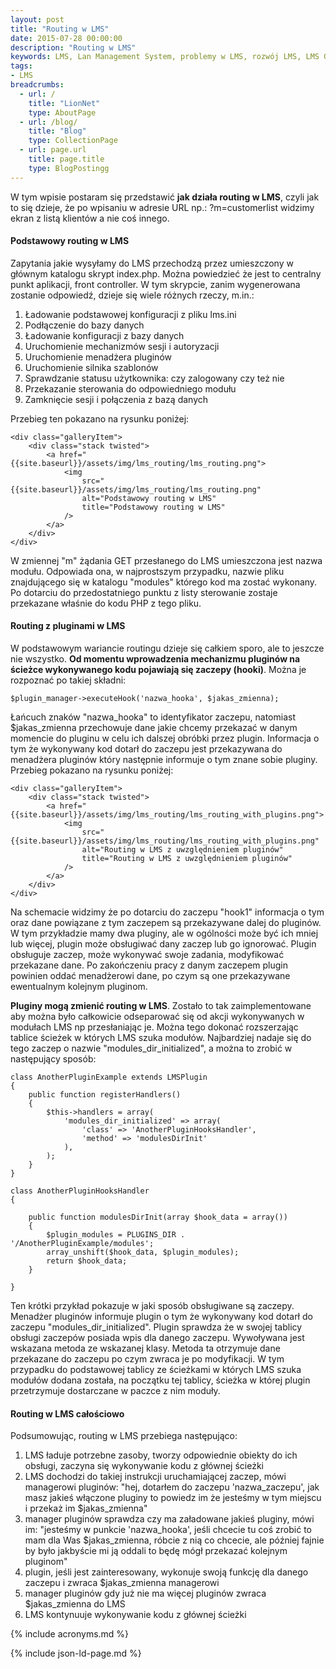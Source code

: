 ```yaml
---
layout: post
title: "Routing w LMS"
date: 2015-07-28 00:00:00
description: "Routing w LMS"
keywords: LMS, Lan Management System, problemy w LMS, rozwój LMS, LMS GIT, routing, systemy pluginów, moduły w LMS
tags:
- LMS
breadcrumbs:
  - url: /
    title: "LionNet"
    type: AboutPage
  - url: /blog/
    title: "Blog"
    type: CollectionPage
  - url: page.url
    title: page.title
    type: BlogPostingg
---
```


W tym wpisie postaram się przedstawić **jak działa routing w LMS**, czyli jak to się 
dzieje, że po wpisaniu w adresie URL np.: ?m=customerlist widzimy ekran z listą
klientów a nie coś innego.

#### Podstawowy routing w LMS

Zapytania jakie wysyłamy do LMS przechodzą przez umieszczony w głównym katalogu 
skrypt index.php. Można powiedzieć że jest to centralny punkt aplikacji, front 
controller. W tym skrypcie, zanim wygenerowana zostanie odpowiedź, dzieje się 
wiele różnych rzeczy, m.in.:

 1. Ładowanie podstawowej konfiguracji z pliku lms.ini
 2. Podłączenie do bazy danych
 3. Ładowanie konfiguracji z bazy danych
 4. Uruchomienie mechanizmów sesji i autoryzacji
 5. Uruchomienie menadżera pluginów
 6. Uruchomienie silnika szablonów
 7. Sprawdzanie statusu użytkownika: czy zalogowany czy też nie
 8. Przekazanie sterowania do odpowiedniego modułu
 9. Zamknięcie sesji i połączenia z bazą danych

Przebieg ten pokazano na rysunku poniżej:

<div class="gallery">

    <div class="galleryItem">
        <div class="stack twisted">
            <a href="{{site.baseurl}}/assets/img/lms_routing/lms_routing.png">
                <img
                    src="{{site.baseurl}}/assets/img/lms_routing/lms_routing.png"
                    alt="Podstawowy routing w LMS"
                    title="Podstawowy routing w LMS"
                />
            </a>
        </div>
    </div>

</div>

W zmiennej "m" żądania GET przesłanego do LMS umieszczona jest nazwa modułu. 
Odpowiada ona, w najprostszym przypadku, nazwie pliku znajdującego się w katalogu 
"modules" którego kod ma zostać wykonany. Po dotarciu do przedostatniego punktu 
z listy sterowanie zostaje przekazane właśnie do kodu PHP z tego pliku.

#### Routing z pluginami w LMS

W podstawowym wariancie routingu dzieje się całkiem sporo, ale to jeszcze nie 
wszystko. **Od momentu wprowadzenia mechanizmu  pluginów na ścieżce wykonywanego 
kodu pojawiają się zaczepy (hooki)**. Można je rozpoznać po takiej składni: 

```
$plugin_manager->executeHook('nazwa_hooka', $jakas_zmienna);
```

Łańcuch znaków "nazwa_hooka" to identyfikator zaczepu, natomiast $jakas_zmienna
przechowuje dane jakie chcemy przekazać w danym momencie do pluginu w celu ich dalszej
obróbki przez plugin. Informacja o tym że wykonywany kod dotarł do zaczepu jest 
przekazywana do menadżera pluginów który następnie informuje o tym znane sobie 
pluginy. Przebieg pokazano na rysunku poniżej:

<div class="gallery">

    <div class="galleryItem">
        <div class="stack twisted">
            <a href="{{site.baseurl}}/assets/img/lms_routing/lms_routing_with_plugins.png">
                <img
                    src="{{site.baseurl}}/assets/img/lms_routing/lms_routing_with_plugins.png"
                    alt="Routing w LMS z uwzględnieniem pluginów"
                    title="Routing w LMS z uwzględnieniem pluginów"
                />
            </a>
        </div>
    </div>

</div>

Na schemacie widzimy że po dotarciu do zaczepu "hook1" informacja o tym oraz dane
powiązane z tym zaczepem są przekazywane dalej do pluginów. W tym przykładzie mamy
dwa pluginy, ale w ogólności może być ich mniej lub więcej, plugin może obsługiwać
dany zaczep lub go ignorować. Plugin obsługuje zaczep, może wykonywać swoje zadania,
modyfikować przekazane dane. Po zakończeniu pracy z danym zaczepem plugin powinien
oddać menadżerowi dane, po czym są one przekazywane ewentualnym kolejnym pluginom.

**Pluginy mogą zmienić routing w LMS**. Zostało to tak zaimplementowane aby można było
całkowicie odseparować się od akcji wykonywanych w modułach LMS np przesłaniając je.
Można tego dokonać rozszerzając tablice ścieżek w których LMS szuka modułów.
Najbardziej nadaje się do tego zaczep o nazwie "modules_dir_initialized", a można 
to zrobić w następujący sposób:

```
class AnotherPluginExample extends LMSPlugin
{
    public function registerHandlers()
    {
        $this->handlers = array(
            'modules_dir_initialized' => array(
                'class' => 'AnotherPluginHooksHandler',
                'method' => 'modulesDirInit'
            ),
        );
    }
}

class AnotherPluginHooksHandler
{

    public function modulesDirInit(array $hook_data = array())
    {
        $plugin_modules = PLUGINS_DIR . '/AnotherPluginExample/modules';
        array_unshift($hook_data, $plugin_modules);
        return $hook_data;
    }

}
```

Ten krótki przykład pokazuje w jaki sposób obsługiwane są zaczepy. Menadżer pluginów
informuje plugin o tym że wykonywany kod dotarł do zaczepu "modules_dir_initialized".
Plugin sprawdza że w swojej tablicy obsługi zaczepów posiada wpis dla danego zaczepu.
Wywoływana jest wskazana metoda ze wskazanej klasy. Metoda ta otrzymuje dane przekazane
do zaczepu po czym zwraca je po modyfikacji. W tym przypadku do podstawowej tablicy
ze ścieżkami w których LMS szuka modułów dodana została, na początku tej tablicy,
ścieżka w której plugin przetrzymuje dostarczane w paczce z nim moduły.

#### Routing w LMS całościowo

Podsumowując, routing w LMS przebiega następująco:

 1. LMS ładuje potrzebne zasoby, tworzy odpowiednie obiekty do ich obsługi, zaczyna się wykonywanie kodu z głównej ścieżki
 2. LMS dochodzi do takiej instrukcji uruchamiającej zaczep, mówi managerowi pluginów: "hej, dotarłem do zaczepu 'nazwa_zaczepu', jak masz jakieś włączone pluginy to powiedz im że jesteśmy w tym miejscu i przekaż im $jakas_zmienna"
 3. manager pluginów sprawdza czy ma załadowane jakieś pluginy, mówi im: "jesteśmy w punkcie 'nazwa_hooka', jeśli chcecie tu coś zrobić to mam dla Was $jakas_zmienna, róbcie z nią co chcecie, ale później fajnie by było jakbyście mi ją oddali to będę mógł przekazać kolejnym pluginom"
 4. plugin, jeśli jest zainteresowany, wykonuje swoją funkcję dla danego zaczepu i zwraca $jakas_zmienna managerowi
 5. manager pluginów gdy już nie ma więcej pluginów zwraca $jakas_zmienna do LMS
 6. LMS kontynuuje wykonywanie kodu z głównej ścieżki


{% include acronyms.md %}

{% include json-ld-page.md %}
